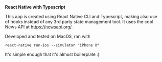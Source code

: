 **React Native with Typescript**

This app is created using React Native CLI and Typescript, making also use of hooks instead of any 3rd party state management tool. It uses the cool News API at https://newsapi.org/.

Developed and tested on MacOS, ran with 

```react-native run-ios --simulator "iPhone X"```

It's simple enough that it's almost boilerplate :)
